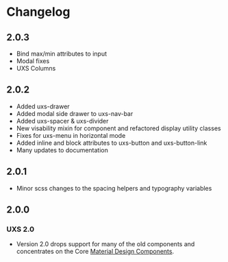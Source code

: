 # Changelog

## 2.0.3

- Bind max/min attributes to input
- Modal fixes
- UXS Columns

## 2.0.2

- Added uxs-drawer
- Added modal side drawer to uxs-nav-bar
- Added uxs-spacer & uxs-divider
- New visability mixin for component and refactored display utility classes
- Fixes for uxs-menu in horizontal mode
- Added inline and block attributes to uxs-button and uxs-button-link
- Many updates to documentation

## 2.0.1

- Minor scss changes to the spacing helpers and typography variables

## 2.0.0

### UXS 2.0

- Version 2.0 drops support for many of the old components and concentrates on the Core [Material Design Components](https://material.io/components).

